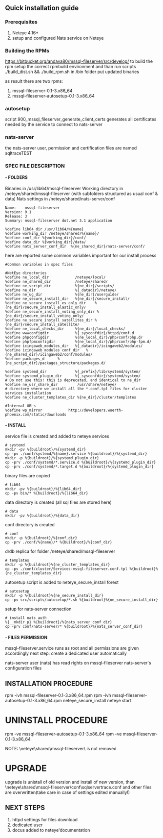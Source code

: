 ## Quick installation guide

### Prerequisites

1. Neteye 4.16+
2. setup and configured Nats service on Neteye

### Building the RPMs

<https://bitbucket.org/andava80/mssql-fileserver/src/develop/>
to build the rpm setup the correct rpmbuild environment and than run scripts ./build_dist.sh && ./build_rpm.sh
in /bin folder put updated binaries

as result there are two rpms:
1. mssql-fileserver-0.1-3.x86_64
2. mssql-fileserver-autosetup-0.1-3.x86_64

### autosetup
script 900_mssql_fileserver_generate_client_certs generates all certificates needed by the service to connect to nats-server

### nats-server
the nats-server user, permission and certification files are named sqltraceTEST

### SPEC FILE DESCRIPTION

#### - FOLDERS

Binaries in /usr/lib64/mssql-fileserver
Working directory in /neteye/shared/mssql-fileserver (with subfolders structured as usual conf & data)
Nats settings in /neteye/shared/nats-server/conf 

```
Name:    mssql-fileserver
Version: 0.1
Release: 3
Summary: mssql-fileserver dot.net 3.1 application

%define lib64_dir /usr/lib64/%{name}
%define working_dir /neteye/shared/%{name}/
%define conf_dir %{working_dir}/conf/
%define data_dir %{working_dir}/data/
%define nats_server_conf_dir  %{ne_shared_dir}/nats-server/conf/
```

here are reported some common variables important for our install process
```
#Common variables in spec files

#NetEye directories
%define ne_local_dir            /neteye/local/
%define ne_shared_dir           /neteye/shared/
%define ne_script_dir           %{ne_dir}/scripts/
%define ne_dir                  %{_datadir}/neteye/
%define ne_ug_dir               %{ne_dir}/userguide/
%define ne_secure_install_dir   %{ne_dir}/secure_install/
%define ne_secure_install_es_only_dir    %{ne_dir}/secure_install_elastic_only/
%define ne_secure_install_voting_only_dir %{ne_dir}/secure_install_voting_only/
%define ne_secure_install_satellites_dir %{ne_dir}/secure_install_satellite/
%define ne_local_checks_dir     %{ne_dir}/local_checks/
%define wwwconfigdir            %{_sysconfdir}/httpd/conf.d
%define phpconfigdir            %{ne_local_dir}/php/conf/php.d/
%define phpfpmconfigdir         %{ne_local_dir}/php/conf/php-fpm.d/
%define icingaweb_modules_dir   %{_datadir}/icingaweb2/modules/
%define icingaweb_modules_conf_dir   %{ne_shared_dir}/icingaweb2/conf/modules/
%define packages_d		%{ne_script_dir}/packages_structure/packages.d/

%define systemd_dir             %{_prefix}/lib/systemd/system/
%define systemd_plugin_dir      %{_sysconfdir}/systemd/system/
# Do not use this! this is deprecated, and identical to ne_dir
%define ne_usr_share_dir         /usr/share/neteye/
# directory where we install all the *.conf.tpl files for cluster services installation
%define ne_cluster_templates_dir %{ne_dir}/cluster/templates

#Internal URLs
%define wp_mirror            http://developers.wuerth-phoenix.com/static/downloads
```

#### - INSTALL 

service file is created and added to neteye services
```
# systemd
mkdir -pv %{buildroot}/%{systemd_dir}
cp -pv ./conf/systemd/%{name}.service %{buildroot}/%{systemd_dir}
mkdir -p %{buildroot}/%{systemd_plugin_dir}
cp -prv ./conf/systemd/*.service.d %{buildroot}/%{systemd_plugin_dir}
cp -prv ./conf/systemd/*.target.d %{buildroot}/%{systemd_plugin_dir}
```

binary files are copied
```
# lib64
mkdir -pv %{buildroot}/%{lib64_dir}
cp -pv bin/* %{buildroot}/%{lib64_dir}
```

data directory is created (all sql files are stored here)
```
# data
mkdir -pv %{buildroot}/%{data_dir}
```

conf directory is created
```
# conf
mkdir -p %{buildroot}/%{conf_dir}
cp -prv ./conf/%{name}/* %{buildroot}/%{conf_dir}
```

drdb replica for folder /neteye/shared/mssql-fileserver
```
# templates
mkdir -p %{buildroot}%{ne_cluster_templates_dir}
cp -pv ./conf/cluster/Services-mssql-fileserver.conf.tpl %{buildroot}%{ne_cluster_templates_dir}
```

autosetup script is added to neteye_secure_install forest
```
# autosetup
mkdir -p %{buildroot}%{ne_secure_install_dir}
cp -pv src/scripts/autosetup/*.sh %{buildroot}%{ne_secure_install_dir}
```

setup for nats-server connection
```
# install nats auth
%{__mkdir_p} %{buildroot}/%{nats_server_conf_dir}
cp -prv conf/nats-server/* %{buildroot}/%{nats_server_conf_dir}
```

#### - FILES PERMISSION

mssql-fileserver.service runs as root and all permissions are given accordingly
next step: create a dedicated user automatically

nats-server user (nats) has read rights on mssql-fileserver nats-server's configuration files 

## INSTALLATION PROCEDURE

rpm -ivh mssql-fileserver-0.1-3.x86_64.rpm
rpm -ivh mssql-fileserver-autosetup-0.1-3.x86_64.rpm
neteye_secure_install
neteye start

# UNINSTALL PROCEDURE

rpm -ve mssql-fileserver-autosetup-0.1-3.x86_64
rpm -ve mssql-fileserver-0.1-3.x86_64

NOTE: \neteye\shared\mssql-fileserver\ is not removed

# UPGRADE

upgrade is unistall of old version and install of new version, than \neteye\shared\mssql-fileserver\conf\sqlservertrace.conf and other files are overwritten(take care in case of settings edited manually!)

## NEXT STEPS
1. httpd settings for files download
2. dedicated user
3. docus added to neteye'documentation
